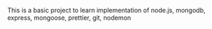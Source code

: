 This is a basic project to learn implementation of node.js, mongodb, express, mongoose, prettier, git, nodemon
